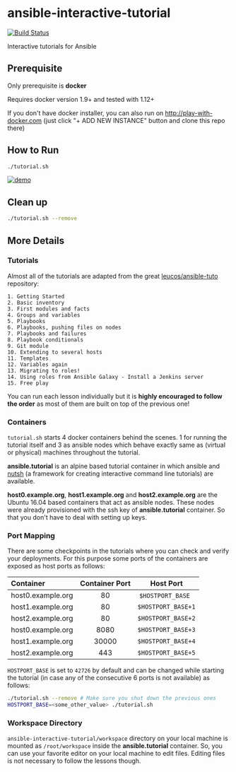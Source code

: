 # ansible-interactive-tutorial

[![Build Status](https://travis-ci.org/turkenh/ansible-interactive-tutorial.svg?branch=master)](https://travis-ci.org/turkenh/ansible-interactive-tutorial)

Interactive tutorials for Ansible

## Prerequisite

Only prerequisite is **docker**

Requires docker version 1.9+ and tested with 1.12+

If you don't have docker installer, you can also run on http://play-with-docker.com (just click "+ ADD NEW INSTANCE" button and clone this repo there)

## How to Run

```bash
./tutorial.sh
```

[![demo](https://asciinema.org/a/CPUhOGGlcLiXVlZKIuiuk5Q7f.png)](https://asciinema.org/a/CPUhOGGlcLiXVlZKIuiuk5Q7f?autoplay=1)

## Clean up

```bash
./tutorial.sh --remove
```

## More Details

### Tutorials

Almost all of the tutorials are adapted from the great [leucos/ansible-tuto](https://github.com/leucos/ansible-tuto) repository:

```
1. Getting Started
2. Basic inventory
3. First modules and facts
4. Groups and variables
5. Playbooks
6. Playbooks, pushing files on nodes
7. Playbooks and failures
8. Playbook conditionals
9. Git module
10. Extending to several hosts
11. Templates
12. Variables again
13. Migrating to roles!
14. Using roles from Ansible Galaxy - Install a Jenkins server
15. Free play
```

You can run each lesson individually but it is **highly encouraged to follow the order** as most of them are built on top of the previous one!


### Containers

`tutorial.sh` starts 4 docker containers behind the scenes. 1 for running the tutorial itself and 3 as ansible nodes which behave exactly same as (virtual or physical) machines throughout the tutorial. 

**ansible.tutorial** is an alpine based tutorial container in which ansible and [nutsh](https://github.com/turkenh/nutsh) (a framework for creating interactive command line tutorials) are available.

**host0.example.org**, **host1.example.org** and **host2.example.org** are the Ubuntu 16.04 based containers that act as ansible nodes. These nodes were already provisioned with the ssh key of **ansible.tutorial** container. So that you don't have to deal with setting up keys.

### Port Mapping

There are some checkpoints in the tutorials where you can check and verify your deployments. For this purpose some ports of the containers are exposed as host ports as follows:

Container|Container Port|Host Port   
:---|:---:|:---:
host0.example.org|80|`$HOSTPORT_BASE`  
host1.example.org|80|`$HOSTPORT_BASE+1`
host2.example.org|80|`$HOSTPORT_BASE+2`
host0.example.org|8080|`$HOSTPORT_BASE+3`
host1.example.org|30000|`$HOSTPORT_BASE+4`
host2.example.org|443|`$HOSTPORT_BASE+5`

`HOSTPORT_BASE` is set to `42726` by default and can be changed while starting the tutorial (in case any of the consecutive 6 ports is not available) as follows:

```bash
./tutorial.sh --remove # Make sure you shut down the previous ones
HOSTPORT_BASE=<some_other_value> ./tutorial.sh
```

### Workspace Directory
`ansible-interactive-tutorial/workspace` directory on your local machine is mounted as `/root/workspace` inside the **ansible.tutorial** container. So, you can use your favorite editor on your local machine to edit files. Editing files is not necessary to follow the lessons though.




